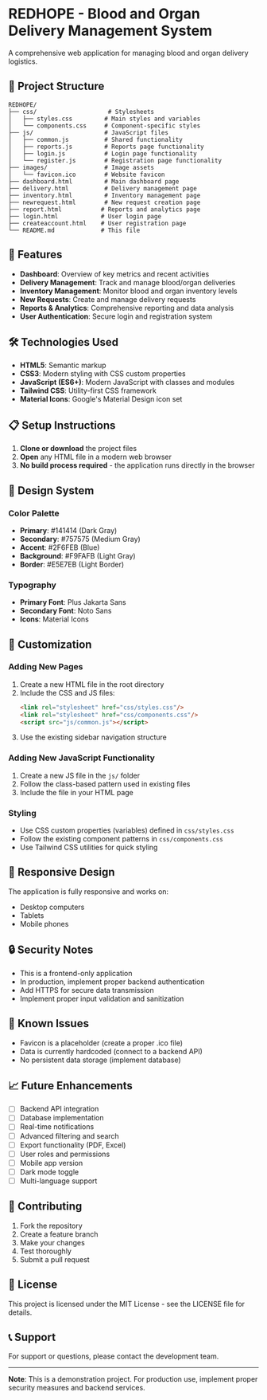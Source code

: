 # REDHOPE - Blood and Organ Delivery Management System

A comprehensive web application for managing blood and organ delivery logistics.

## 📁 Project Structure

```
REDHOPE/
├── css/                    # Stylesheets
│   ├── styles.css         # Main styles and variables
│   └── components.css     # Component-specific styles
├── js/                    # JavaScript files
│   ├── common.js          # Shared functionality
│   ├── reports.js         # Reports page functionality
│   ├── login.js           # Login page functionality
│   └── register.js        # Registration page functionality
├── images/                # Image assets
│   └── favicon.ico        # Website favicon
├── dashboard.html         # Main dashboard page
├── delivery.html          # Delivery management page
├── inventory.html         # Inventory management page
├── newrequest.html        # New request creation page
├── report.html           # Reports and analytics page
├── login.html            # User login page
├── createaccount.html    # User registration page
└── README.md             # This file
```

## 🚀 Features

- **Dashboard**: Overview of key metrics and recent activities
- **Delivery Management**: Track and manage blood/organ deliveries
- **Inventory Management**: Monitor blood and organ inventory levels
- **New Requests**: Create and manage delivery requests
- **Reports & Analytics**: Comprehensive reporting and data analysis
- **User Authentication**: Secure login and registration system

## 🛠️ Technologies Used

- **HTML5**: Semantic markup
- **CSS3**: Modern styling with CSS custom properties
- **JavaScript (ES6+)**: Modern JavaScript with classes and modules
- **Tailwind CSS**: Utility-first CSS framework
- **Material Icons**: Google's Material Design icon set

## 📋 Setup Instructions

1. **Clone or download** the project files
2. **Open** any HTML file in a modern web browser
3. **No build process required** - the application runs directly in the browser

## 🎨 Design System

### Color Palette
- **Primary**: #141414 (Dark Gray)
- **Secondary**: #757575 (Medium Gray)
- **Accent**: #2F6FEB (Blue)
- **Background**: #F9FAFB (Light Gray)
- **Border**: #E5E7EB (Light Border)

### Typography
- **Primary Font**: Plus Jakarta Sans
- **Secondary Font**: Noto Sans
- **Icons**: Material Icons

## 🔧 Customization

### Adding New Pages
1. Create a new HTML file in the root directory
2. Include the CSS and JS files:
   ```html
   <link rel="stylesheet" href="css/styles.css"/>
   <link rel="stylesheet" href="css/components.css"/>
   <script src="js/common.js"></script>
   ```
3. Use the existing sidebar navigation structure

### Adding New JavaScript Functionality
1. Create a new JS file in the `js/` folder
2. Follow the class-based pattern used in existing files
3. Include the file in your HTML page

### Styling
- Use CSS custom properties (variables) defined in `css/styles.css`
- Follow the existing component patterns in `css/components.css`
- Use Tailwind CSS utilities for quick styling

## 📱 Responsive Design

The application is fully responsive and works on:
- Desktop computers
- Tablets
- Mobile phones

## 🔒 Security Notes

- This is a frontend-only application
- In production, implement proper backend authentication
- Add HTTPS for secure data transmission
- Implement proper input validation and sanitization

## 🐛 Known Issues

- Favicon is a placeholder (create a proper .ico file)
- Data is currently hardcoded (connect to a backend API)
- No persistent data storage (implement database)

## 📈 Future Enhancements

- [ ] Backend API integration
- [ ] Database implementation
- [ ] Real-time notifications
- [ ] Advanced filtering and search
- [ ] Export functionality (PDF, Excel)
- [ ] User roles and permissions
- [ ] Mobile app version
- [ ] Dark mode toggle
- [ ] Multi-language support

## 🤝 Contributing

1. Fork the repository
2. Create a feature branch
3. Make your changes
4. Test thoroughly
5. Submit a pull request

## 📄 License

This project is licensed under the MIT License - see the LICENSE file for details.

## 📞 Support

For support or questions, please contact the development team.

---

**Note**: This is a demonstration project. For production use, implement proper security measures and backend services. 